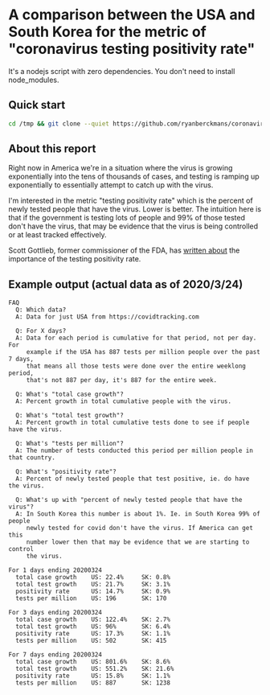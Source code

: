 
# A comparison between the USA and South Korea for the metric of "coronavirus testing positivity rate"

It's a nodejs script with zero dependencies. You don't need to install node_modules.

## Quick start

```bash
cd /tmp && git clone --quiet https://github.com/ryanberckmans/coronavirus.git && cd coronavirus && ./report
```

## About this report

Right now in America we're in a situation where the virus is growing exponentially into the tens of thousands of cases, and testing is ramping up exponentially to essentially attempt to catch up with the virus.

I'm interested in the metric "testing positivity rate" which is the percent of newly tested people that have the virus. Lower is better. The intuition here is that if the government is testing lots of people and 99% of those tested don't have the virus, that may be evidence that the virus is being controlled or at least tracked effectively.

Scott Gottlieb, former commissioner of the FDA, has [written about](https://twitter.com/ScottGottliebMD/status/1241864843008892934) the importance of the testing positivity rate.

## Example output (actual data as of 2020/3/24)

```
FAQ
  Q: Which data?
  A: Data for just USA from https://covidtracking.com

  Q: For X days?
  A: Data for each period is cumulative for that period, not per day. For
     example if the USA has 887 tests per million people over the past 7 days,
     that means all those tests were done over the entire weeklong period,
     that's not 887 per day, it's 887 for the entire week.

  Q: What's "total case growth"?
  A: Percent growth in total cumulative people with the virus.

  Q: What's "total test growth"?
  A: Percent growth in total cumulative tests done to see if people have the virus.

  Q: What's "tests per million"?
  A: The number of tests conducted this period per million people in that country.

  Q: What's "positivity rate"?
  A: Percent of newly tested people that test positive, ie. do have the virus.

  Q: What's up with "percent of newly tested people that have the virus"?
  A: In South Korea this number is about 1%. Ie. in South Korea 99% of people
     newly tested for covid don't have the virus. If America can get this
     number lower then that may be evidence that we are starting to control
     the virus.

For 1 days ending 20200324 
  total case growth    US: 22.4%     SK: 0.8%  
  total test growth    US: 21.7%     SK: 3.1%  
  positivity rate      US: 14.7%     SK: 0.9%  
  tests per million    US: 196       SK: 170   

For 3 days ending 20200324 
  total case growth    US: 122.4%    SK: 2.7%  
  total test growth    US: 96%       SK: 6.4%  
  positivity rate      US: 17.3%     SK: 1.1%  
  tests per million    US: 502       SK: 415   

For 7 days ending 20200324 
  total case growth    US: 801.6%    SK: 8.6%  
  total test growth    US: 551.2%    SK: 21.6% 
  positivity rate      US: 15.8%     SK: 1.1%  
  tests per million    US: 887       SK: 1238
```
